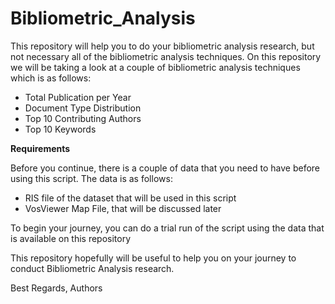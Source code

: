 # Bibliometric_Analysis
This repository will help you to do your bibliometric analysis research, but not necessary all of the bibliometric analysis techniques.
On this repository we will be taking a look at a couple of bibliometric analysis techniques which is as follows:
- Total Publication per Year
- Document Type Distribution
- Top 10 Contributing Authors
- Top 10 Keywords

**Requirements**

Before you continue, there is a couple of data that you need to have before using this script. The data is as follows:

- RIS file of the dataset that will be used in this script
- VosViewer Map File, that will be discussed later

To begin your journey, you can do a trial run of the script using the data that is available on this repository

This repository hopefully will be useful to help you on your journey to conduct Bibliometric Analysis research.

Best Regards,
Authors
